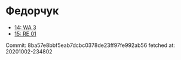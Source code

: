 # Федорчук
- [14: WA 3](14.md)
- [15: RE 01](15.md)

Commit: 8ba57e8bbf5eab7dcbc0378de23ff97fe992ab56
 fetched at: 20201002-234802
